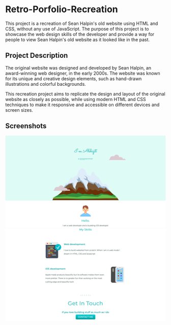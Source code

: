 # Retro-Porfolio-Recreation

This project is a recreation of Sean Halpin's old website using HTML and CSS, without any use of JavaScript. The purpose of this project is to showcase the web design skills of the developer and provide a way for people to view Sean Halpin's old website as it looked like in the past.


## Project Description

The original website was designed and developed by Sean Halpin, an award-winning web designer, in the early 2000s. The website was known for its unique and creative design elements, such as hand-drawn illustrations and colorful backgrounds.

This recreation project aims to replicate the design and layout of the original website as closely as possible, while using modern HTML and CSS techniques to make it responsive and accessible on different devices and screen sizes.

## Screenshots
![Screenshot 1](./screenshots/P1.1.png)
![Screenshot 2](./screenshots/P1.2.png)